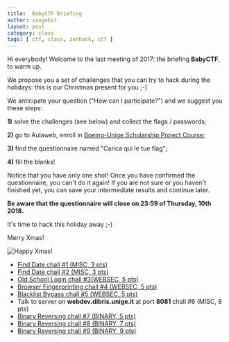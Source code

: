 ```yaml
---
title:  BabyCTF Briefing
author: zangobot
layout: post
category: class
tags: [ ctf, class, zenhack, ctf ]
---
```

Hi everybody!
Welcome to the last meeting of 2017: the briefing **BabyCTF**, to warm up.

We propose you a set of challenges that you can try to hack during the holidays: this is our Christmas present for you ;-)

We anticipate your question ("How can I participate?") and we suggest you these steps:

**1)** solve the challenges (see below) and collect the flags / passwords;

**2)** go to Aulaweb, enroll in [Boeing-Unige Scholarship Project Course](https://dibris.aulaweb.unige.it/course/view.php?id=1168);

**3)** find the questionnaire named "Carica qui le tue flag";

**4)** fill the blanks!

Notice that you have only one shot! Once you have confirmed the questionnaire, you can't do it again!
If you are not sure or you haven't finished yet, you can save your intermediate results and continue later.

**Be aware that the questionnaire will close on 23:59 of Thursday, 10th 2018.**

It's time to hack this holiday away ;-)

Merry Xmas!

![Happy Xmas!](https://media.giphy.com/media/13ES9eNvW15B6g/giphy.gif "flag{hover_or_over?}")

<ul>
<li><a href="https://challs.boeing.dibris.unige.it/date1/">Find Date chall #1 (MISC, 3 pts)</a></li>
<li><a href="https://challs.boeing.dibris.unige.it/date2/">Find Date chall #2 (MISC, 3 pts)</a></li>
<li><a href="https://websec-exam.herokuapp.com/login/old_school_login.php">Old School Login chall #3(WEBSEC, 5 pts)</a></li>
<li><a href="https://websec-exam.herokuapp.com/waf/browser_filter.php">Browser Fingerprinting chall #4 (WEBSEC, 5 pts)</a></li>
<li><a href="https://websec-exam.herokuapp.com/waf/simple_regex_filter.php">Blacklist Bypass chall #5 (WEBSEC, 5 pts)</a></li>
 <li>Talk to server on <b>webdev.dibris.unige.it</b> at port <b>8081</b> chall #6 (MISC, 8 pts)</li>
<li><a href="http://challs.boeing.dibris.unige.it/binary/reverse0">Binary Reversing chall #7 (BINARY, 5 pts)</a></li>
<li><a href="http://challs.boeing.dibris.unige.it/binary/reverse1">Binary Reversing chall #8 (BINARY, 7 pts)</a></li>
<li><a href="http://challs.boeing.dibris.unige.it/binary/reverse2">Binary Reversing chall #9 (BINARY, 9 pts)</a></li>
</ul>
